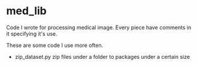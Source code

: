 # med_lib
Code I wrote for processing medical image. Every piece have comments in it specifying it's use.

These are some code I use more often.
- zip_dataset.py zip files under a folder to packages under a certain size

